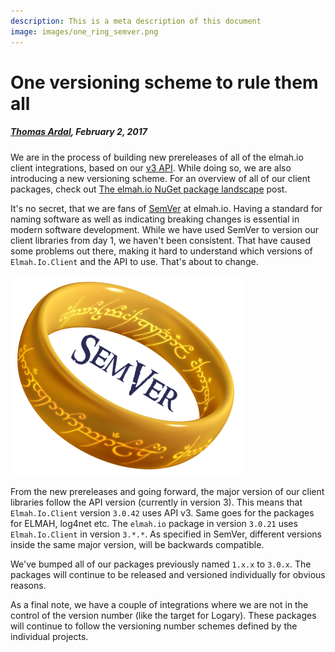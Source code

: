 ```yaml
---
description: This is a meta description of this document
image: images/one_ring_semver.png
---
```


# One versioning scheme to rule them all

##### [Thomas Ardal](http://elmah.io/about/), February 2, 2017

We are in the process of building new prereleases of all of the elmah.io client integrations, based on our [v3 API](https://api.elmah.io/swagger/ui/index). While doing so, we are also introducing a new versioning scheme. For an overview of all of our client packages, check out [The elmah.io NuGet package landscape](the-elmah-io-nuget-package-landscape.md) post.

It's no secret, that we are fans of [SemVer](http://semver.org/) at elmah.io. Having a standard for naming software as well as indicating breaking changes is essential in modern software development. While we have used SemVer to version our client libraries from day 1, we haven't been consistent. That have caused some problems out there, making it hard to understand which versions of `Elmah.Io.Client` and the API to use. That's about to change.

![One ring to rule the all](images/one_ring_semver.png)

From the new prereleases and going forward, the major version of our client libraries follow the API version (currently in version 3). This means that `Elmah.Io.Client` version `3.0.42` uses API v3. Same goes for the packages for ELMAH, log4net etc. The `elmah.io` package in version `3.0.21` uses `Elmah.Io.Client` in version `3.*.*`. As specified in SemVer, different versions inside the same major version, will be backwards compatible.

We've bumped all of our packages previously named `1.x.x` to `3.0.x`. The packages will continue to be released and versioned individually for obvious reasons.

As a final note, we have a couple of integrations where we are not in the control of the version number (like the target for Logary). These packages will continue to follow the versioning number schemes defined by the individual projects.